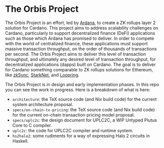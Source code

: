 # The Orbis Project

The Orbis Project is an effort, led by [Ardana](https://ardana.org/), to create a ZK rollups layer 2 solution for Cardano. This project aims to address scalability challenges on Cardano, particularly to support decentralized finance (DeFi) applications such as those which Ardana has promised to deliver. In order to compete with the world of centralized finance, these applications must support massive transaction throughput, on the order of thousands of transactions per second. The Orbis Project aims to deliver this level of transaction throughput, and ultimately any desired level of transaction throughput, for decentralized applications (dapps) built on Cardano. The goal is to deliver for Cardano something comparable to ZK rollups solutions for Ethereum, like [zkSync](https://zksync.io/), [StarkNet](https://starkware.co/starknet/), and [Loopring](https://loopring.org/#/).

The Orbis Project is in design and early implementation phases. In this repo you can see the work in progress. Here is a breakdown of what is here:

 * `architecture`: the TeX source code (and Nix build code) for the current system architecture proposal.
 * `specs/on-chain-tx-pricing`: the TeX source code (and Nix build code) for the current on-chain transaction pricing model proposal.
 * `specs/uplc2c`: the design document for UPLC2C, a WIP Untyped Plutus Core to C compiler.
 * `uplc2c`: the code for UPLC2C compiler and runtime system.
 * `hs2halo2`: some rudiments for a way of expressing Halo 2 circuits in Haskell.
